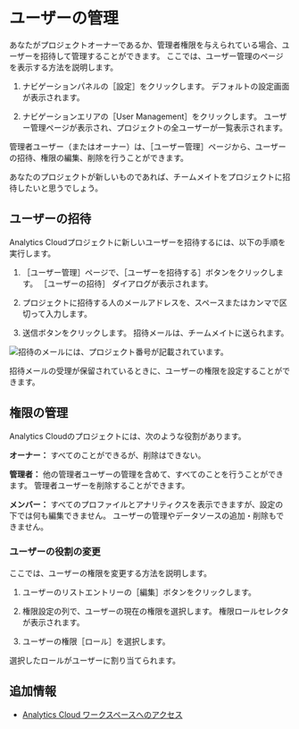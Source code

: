 # ユーザーの管理

あなたがプロジェクトオーナーであるか、管理者権限を与えられている場合、ユーザーを招待して管理することができます。 ここでは、ユーザー管理のページを表示する方法を説明します。

1.  ナビゲーションパネルの［設定］をクリックします。 デフォルトの設定画面が表示されます。

2.  ナビゲーションエリアの［User Management］をクリックします。 ユーザー管理ページが表示され、プロジェクトの全ユーザーが一覧表示されます。

管理者ユーザー（またはオーナー）は、［ユーザー管理］ページから、ユーザーの招待、権限の編集、削除を行うことができます。

あなたのプロジェクトが新しいものであれば、チームメイトをプロジェクトに招待したいと思うでしょう。

## ユーザーの招待

Analytics Cloudプロジェクトに新しいユーザーを招待するには、以下の手順を実行します。

1.  ［ユーザー管理］ページで、［ユーザーを招待する］ボタンをクリックします。 ［ユーザーの招待］ ダイアログが表示されます。

2.  プロジェクトに招待する人のメールアドレスを、スペースまたはカンマで区切って入力します。

3.  送信ボタンをクリックします。 招待メールは、チームメイトに送られます。

![招待のメールには、プロジェクト番号が記載されています。](managing-users/images/01.png)

招待メールの受理が保留されているときに、ユーザーの権限を設定することができます。

## 権限の管理

Analytics Cloudのプロジェクトには、次のような役割があります。

**オーナー：** すべてのことができるが、削除はできない。

**管理者：** 他の管理者ユーザーの管理を含めて、すべてのことを行うことができます。 管理者ユーザーを削除することができます。

**メンバー：** すべてのプロファイルとアナリティクスを表示できますが、設定の下では何も編集できません。 ユーザーの管理やデータソースの追加・削除もできません。

### ユーザーの役割の変更

ここでは、ユーザーの権限を変更する方法を説明します。

1.  ユーザーのリストエントリーの［編集］ボタンをクリックします。

2.  権限設定の列で、ユーザーの現在の権限を選択します。 権限ロールセレクタが表示されます。

3.  ユーザーの権限［ロール］を選択します。

選択したロールがユーザーに割り当てられます。

## 追加情報

-   [Analytics Cloud ワークスペースへのアクセス](../getting-started/accessing-your-workspace.md)

